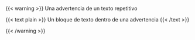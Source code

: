 ---
---
{{< warning >}}
Una advertencia de un texto repetitivo

{{< text plain >}}
Un bloque de texto dentro de una advertencia
{{< /text >}}

{{< /warning >}}
